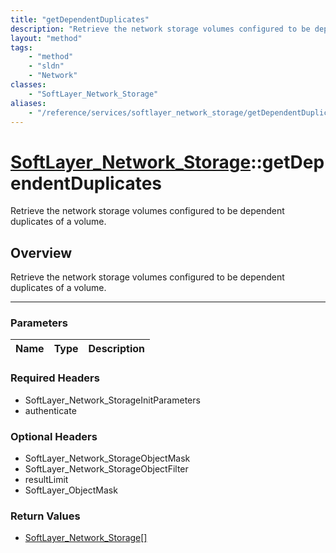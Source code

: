 ```yaml
---
title: "getDependentDuplicates"
description: "Retrieve the network storage volumes configured to be dependent duplicates of a volume."
layout: "method"
tags:
    - "method"
    - "sldn"
    - "Network"
classes:
    - "SoftLayer_Network_Storage"
aliases:
    - "/reference/services/softlayer_network_storage/getDependentDuplicates"
---
```

# [SoftLayer_Network_Storage](/reference/services/SoftLayer_Network_Storage)::getDependentDuplicates


Retrieve the network storage volumes configured to be dependent duplicates of a volume.


## Overview 
Retrieve the network storage volumes configured to be dependent duplicates of a volume.

-----

### Parameters 
|Name | Type | Description |
| --- | --- | --- |


### Required Headers
* SoftLayer_Network_StorageInitParameters
* authenticate


### Optional Headers
* SoftLayer_Network_StorageObjectMask
* SoftLayer_Network_StorageObjectFilter
* resultLimit
* SoftLayer_ObjectMask

### Return Values
* <a href='/reference/datatypes/SoftLayer_Network_Storage'>SoftLayer_Network_Storage[] </a>





